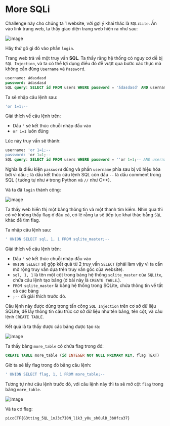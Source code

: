 # More SQLi
Challenge này cho chúng ta 1 website, với gợi ý khai thác là `SQLiLite`. Ấn vào link trang web, ta thấy giao diện trang web hiện ra như sau:

![image](https://github.com/user-attachments/assets/fb3b6a37-3ca4-4db5-9196-b91b1564e3c3)

Hãy thử gõ gì đó vào phần `login`.

Trang web trả về một truy vấn **SQL**. Ta thấy rằng hệ thống có nguy cơ dễ bị `SQL Injection`, và ta có thể lợi dụng điều đó đễ vượt qua bước xác thực mà không cần đúng `Username` và `Password`.

``` sql
username: ádasdasd
password: ádasdasd
SQL query: SELECT id FROM users WHERE password = 'ádasdasd' AND username = 'ádasdasd'
```

Ta sẽ nhập câu lệnh sau:

``` sql
'or 1=1;--
```

Giải thích về câu lệnh trên:
- Dấu `'` sẽ kết thúc chuỗi nhập đầu vào
- `or 1=1` luôn đúng

Lúc này truy vấn sẽ thành:

``` sql
username: 'or 1=1;-- 
password: 'or 1=1;--
SQL query: SELECT id FROM users WHERE password = ''or 1=1;-- AND username = 'ádasdasd'
```

Nghĩa là điều kiện `password` đúng và phần `username` phía sau bị vô hiệu hóa bởi vì dấu `;` là dấu kết thúc câu lệnh SQL còn dấu `--` là dấu comment trong SQL ( tương tự như `#` trong Python và `//` như C++).

Và ta đã `login` thành công:

![image](https://github.com/user-attachments/assets/903fa554-720c-4e76-ae50-0dbbab3ec600)

Ta thấy web hiển thị một bảng thông tin và một thanh tìm kiếm. Nhìn qua thì có vẻ không thấy flag ở đâu cả, có lẽ rằng ta sẽ tiếp tục khai thác bằng `SQL` khác để tìm flag.

Ta nhập câu lệnh sau:

``` sql
' UNION SELECT sql, 1, 1 FROM sqlite_master;--
```

Giải thích về câu lệnh trên:
- Dấu `'` sẽ kết thúc chuỗi nhập đầu vào
- `UNION SELECT` sẽ gộp kết quả từ 2 truy vấn `SELECT` (phải làm vậy vì ta cần mở rộng truy vấn dựa trên truy vấn gốc của website).
- `sql, 1, 1` là tên một cột trong bảng hệ thống `sqlite_master` của `SQLite`, chứa câu lệnh tạo bảng (ở bài này là `CREATE TABLE`.).
- `FROM sqlite_master` là bảng hệ thống trong SQLite, chứa thông tin về tất cả các bảng
- `;--` đã giải thích trước đó.

Câu lệnh này được dùng trong tấn công `SQL Injection` trên cơ sở dữ liệu SQLite, để lấy thông tin cấu trúc cơ sở dữ liệu như tên bảng, tên cột, và câu lệnh `CREATE TABLE`.

Kết quả là ta thấy được các bảng được tạo ra:

![image](https://github.com/user-attachments/assets/be8a669e-8acc-4c8f-ae0c-150558ab013b)

Ta thấy bảng `more_table` có chứa flag trong đó:

``` sql
CREATE TABLE more_table (id INTEGER NOT NULL PRIMARY KEY, flag TEXT)
```

Giờ ta sẽ lấy flag trong đó bằng câu lệnh:

``` sql
' UNION SELECT flag, 1, 1 FROM more_table;--
```

Tương tự như câu lệnh trước đó, với câu lệnh này thì ta sẽ mở cột `flag` trong bảng `more_table`.

![image](https://github.com/user-attachments/assets/c6f9da13-6225-453a-a8a7-acf30306d283)

Và ta có flag:

```  
picoCTF{G3tting_5QL_1nJ3c7I0N_l1k3_y0u_sh0ulD_3b0fca37}
```
